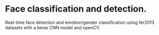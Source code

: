 # Face classification and detection.
Real-time face detection and emotion/gender classification using fer2013 datasets with a keras CNN model and openCV.
